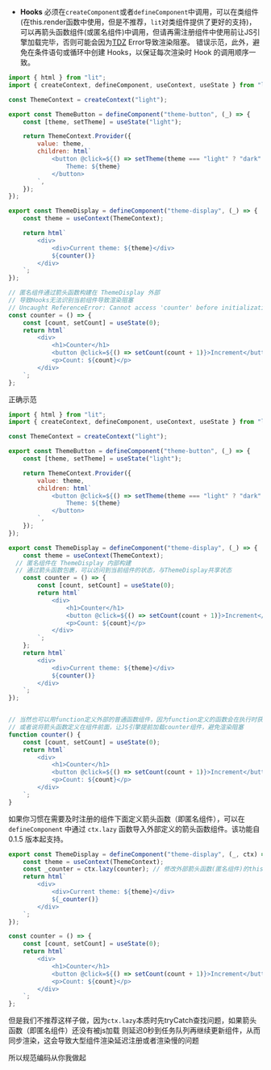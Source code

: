 * **Hooks** 必须在`createComponent`或者`defineComponent`中调用，可以在类组件(在this.render函数中使用，但是不推荐，`lit`对类组件提供了更好的支持)，可以再箭头函数组件(或匿名组件)中调用，但请再需注册组件中使用前让JS引擎加载完毕，否则可能会因为[TDZ](https://www.freecodecamp.org/news/what-is-the-temporal-dead-zone/) Error导致渲染阻塞。
错误示范，此外，避免在条件语句或循环中创建 Hooks，以保证每次渲染时 Hook 的调用顺序一致。
```js
import { html } from "lit";
import { createContext, defineComponent, useContext, useState } from "lit-fn";

const ThemeContext = createContext("light");

export const ThemeButton = defineComponent("theme-button", (_) => {
	const [theme, setTheme] = useState("light");

	return ThemeContext.Provider({
		value: theme,
		children: html`
			<button @click=${() => setTheme(theme === "light" ? "dark" : "light")}>
				Theme: ${theme}
			</button>
		`,
	});
});

export const ThemeDisplay = defineComponent("theme-display", (_) => {
	const theme = useContext(ThemeContext);

	return html`
		<div>
			<div>Current theme: ${theme}</div>
			${counter()}
		</div>
	`;
});

// 匿名组件通过箭头函数构建在 ThemeDisplay 外部
// 导致Hooks无法识别当前组件导致渲染阻塞
// Uncaught ReferenceError: Cannot access 'counter' before initialization
const counter = () => {
	const [count, setCount] = useState(0);
	return html`
		<div>
			<h1>Counter</h1>
			<button @click=${() => setCount(count + 1)}>Increment</button>
			<p>Count: ${count}</p>
		</div>
	`;
};
```

正确示范
```js
import { html } from "lit";
import { createContext, defineComponent, useContext, useState } from "lit-fn";

const ThemeContext = createContext("light");

export const ThemeButton = defineComponent("theme-button", (_) => {
	const [theme, setTheme] = useState("light");

	return ThemeContext.Provider({
		value: theme,
		children: html`
			<button @click=${() => setTheme(theme === "light" ? "dark" : "light")}>
				Theme: ${theme}
			</button>
		`,
	});
});

export const ThemeDisplay = defineComponent("theme-display", (_) => {
	const theme = useContext(ThemeContext);
  // 匿名组件在 ThemeDisplay 内部构建
  // 通过箭头函数包裹，可以访问到当前组件的状态，与ThemeDisplay共享状态
	const counter = () => {
		const [count, setCount] = useState(0);
		return html`
			<div>
				<h1>Counter</h1>
				<button @click=${() => setCount(count + 1)}>Increment</button>
				<p>Count: ${count}</p>
			</div>
		`;
	};
	return html`
		<div>
			<div>Current theme: ${theme}</div>
			${counter()}
		</div>
	`;
});


// 当然也可以用function定义外部的普通函数组件，因为function定义的函数会在执行时获取执行域的this指针，所以可以访问到组件的状态
// 或者说将箭头函数定义在组件前面，让JS引擎提前加载counter组件，避免渲染阻塞
function counter() {
	const [count, setCount] = useState(0);
	return html`
		<div>
			<h1>Counter</h1>
			<button @click=${() => setCount(count + 1)}>Increment</button>
			<p>Count: ${count}</p>
		</div>
	`;
}


```
如果你习惯在需要及时注册的组件下面定义箭头函数（即匿名组件），可以在 `defineComponent` 中通过 `ctx.lazy` 函数导入外部定义的箭头函数组件。该功能自 0.1.5 版本起支持。
```ts
export const ThemeDisplay = defineComponent("theme-display", (_, ctx) => {
	const theme = useContext(ThemeContext);
	const _counter = ctx.lazy(counter); // 修改外部箭头函数(匿名组件)的this指针指向组件实例
	return html`
		<div>
			<div>Current theme: ${theme}</div>
			${_counter()}
		</div>
	`;
});

const counter = () => {
	const [count, setCount] = useState(0);
	return html`
		<div>
			<h1>Counter</h1>
			<button @click=${() => setCount(count + 1)}>Increment</button>
			<p>Count: ${count}</p>
		</div>
	`;
};
```
但是我们不推荐这样子做，因为`ctx.lazy`本质时先tryCatch查找问题，如果箭头函数（即匿名组件）还没有被js加载
则延迟0秒到任务队列再继续更新组件，从而同步渲染，这会导致大型组件渲染延迟注册或者渲染慢的问题

所以规范编码从你我做起